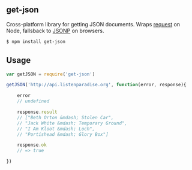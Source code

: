 ## get-json

Cross-platform library for getting JSON documents. Wraps [request](http://npmjs.org/request) on Node, fallsback to [JSONP](http://github.com/webmodules/jsonp) on browsers.

```bash
$ npm install get-json
```

## Usage

```js
var getJSON = require('get-json')

getJSON('http://api.listenparadise.org', function(error, response){

    error
    // undefined

    response.result
    // ["Beth Orton &mdash; Stolen Car",
    // "Jack White &mdash; Temporary Ground",
    // "I Am Kloot &mdash; Loch",
    // "Portishead &mdash; Glory Box"]

    response.ok
    // => true

})
```
